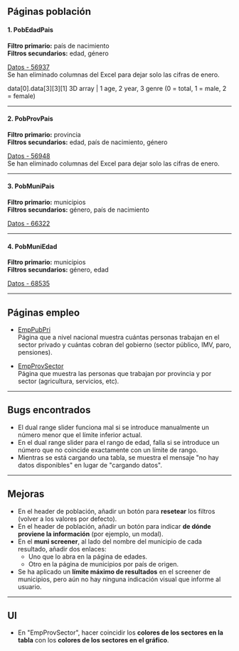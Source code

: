 ## Páginas población

#### 1. PobEdadPais

**Filtro primario:** país de nacimiento  
**Filtros secundarios:** edad, género  

[Datos - 56937](https://www.ine.es/jaxiT3/Tabla.htm?t=56937)  
Se han eliminado columnas del Excel para dejar solo las cifras de enero.

data[0].data[3][3][1]
3D array | 1 age, 2 year, 3 genre (0 = total, 1 = male, 2 = female)

---

#### 2. PobProvPais

**Filtro primario:** provincia  
**Filtros secundarios:** edad, país de nacimiento, género  

[Datos - 56948](https://www.ine.es/jaxiT3/Tabla.htm?t=56948&L=0)  
Se han eliminado columnas del Excel para dejar solo las cifras de enero.



---

#### 3. PobMuniPais

**Filtro primario:** municipios  
**Filtros secundarios:** género, país de nacimiento  

[Datos - 66322](https://www.ine.es/jaxiT3/Tabla.htm?t=66322&L=0)

---

#### 4. PobMuniEdad

**Filtro primario:** municipios  
**Filtros secundarios:** género, edad  

[Datos - 68535](https://www.ine.es/jaxiT3/Tabla.htm?t=68535&L=0)

---

## Páginas empleo

- [EmpPubPri](https://www.ine.es/jaxiT3/Tabla.htm?t=65321)  
  Página que a nivel nacional muestra cuántas personas trabajan en el sector privado y cuántas cobran del gobierno (sector público, IMV, paro, pensiones).

- [EmpProvSector](https://www.ine.es/jaxiT3/Tabla.htm?t=65354)  
  Página que muestra las personas que trabajan por provincia y por sector (agricultura, servicios, etc).

---

## Bugs encontrados

- El dual range slider funciona mal si se introduce manualmente un número menor que el límite inferior actual.
- En el dual range slider para el rango de edad, falla si se introduce un número que no coincide exactamente con un límite de rango.
- Mientras se está cargando una tabla, se muestra el mensaje "no hay datos disponibles" en lugar de "cargando datos".

---

## Mejoras

- En el header de población, añadir un botón para **resetear** los filtros (volver a los valores por defecto).
- En el header de población, añadir un botón para indicar **de dónde proviene la información** (por ejemplo, un modal).
- En el **muni screener**, al lado del nombre del municipio de cada resultado, añadir dos enlaces:
  - Uno que lo abra en la página de edades.
  - Otro en la página de municipios por país de origen.
- Se ha aplicado un **límite máximo de resultados** en el screener de municipios, pero aún no hay ninguna indicación visual que informe al usuario.

---

## UI

- En "EmpProvSector", hacer coincidir los **colores de los sectores en la tabla** con los **colores de los sectores en el gráfico**.
